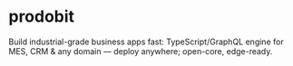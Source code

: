 # prodobit
Build industrial-grade business apps fast: TypeScript/GraphQL engine for MES, CRM &amp; any domain — deploy anywhere; open-core, edge-ready.
